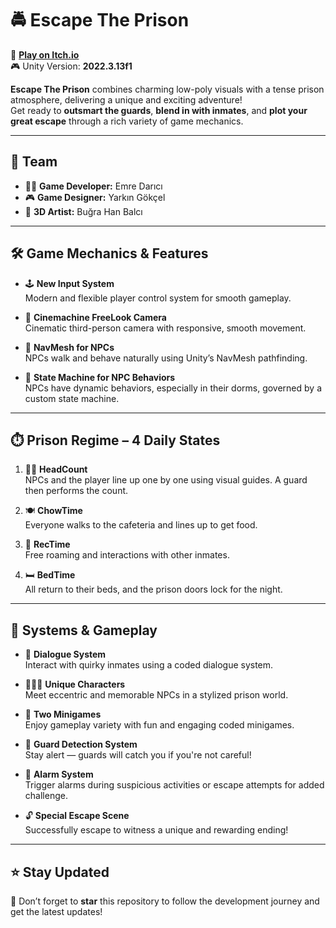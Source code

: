 # 🚔 Escape The Prison  
🔗 [**Play on Itch.io**](https://yrkn.itch.io/etp)  
🎮 Unity Version: **2022.3.13f1**

**Escape The Prison** combines charming low-poly visuals with a tense prison atmosphere, delivering a unique and exciting adventure!  
Get ready to **outsmart the guards**, **blend in with inmates**, and **plot your great escape** through a rich variety of game mechanics.

---

## 👥 Team

- 👨‍💻 **Game Developer:** Emre Darıcı  
- 🎮 **Game Designer:** Yarkın Gökçel  
- 🎨 **3D Artist:** Buğra Han Balcı  

---

## 🛠️ Game Mechanics & Features

- 🕹️ **New Input System**  
  Modern and flexible player control system for smooth gameplay.

- 🎥 **Cinemachine FreeLook Camera**  
  Cinematic third-person camera with responsive, smooth movement.

- 🧭 **NavMesh for NPCs**  
  NPCs walk and behave naturally using Unity’s NavMesh pathfinding.

- 🤖 **State Machine for NPC Behaviors**  
  NPCs have dynamic behaviors, especially in their dorms, governed by a custom state machine.

---

## ⏱️ Prison Regime – 4 Daily States

1. 🧍‍♂️ **HeadCount**  
   NPCs and the player line up one by one using visual guides. A guard then performs the count.

2. 🍽️ **ChowTime**  
   Everyone walks to the cafeteria and lines up to get food.

3. 🏃 **RecTime**  
   Free roaming and interactions with other inmates.

4. 🛏️ **BedTime**  
   All return to their beds, and the prison doors lock for the night.

---

## 💬 Systems & Gameplay

- 💬 **Dialogue System**  
  Interact with quirky inmates using a coded dialogue system.

- 🧑‍🤝‍🧑 **Unique Characters**  
  Meet eccentric and memorable NPCs in a stylized prison world.

- 🎯 **Two Minigames**  
  Enjoy gameplay variety with fun and engaging coded minigames.

- 👮 **Guard Detection System**  
  Stay alert — guards will catch you if you're not careful!

- 🚨 **Alarm System**  
  Trigger alarms during suspicious activities or escape attempts for added challenge.

- 🔓 **Special Escape Scene**  
  Successfully escape to witness a unique and rewarding ending!

---

## ⭐ Stay Updated

🌟 Don’t forget to **star** this repository to follow the development journey and get the latest updates!
